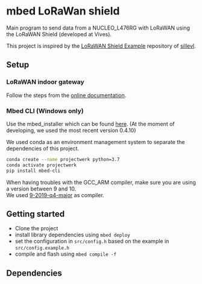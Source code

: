 # mbed LoRaWan shield

Main program to send data from a NUCLEO_L476RG with LoRaWAN using the LoRaWAN Shield (developed at Vives).

This project is inspired by the [LoRaWAN Shield Example](https://github.com/sillevl/lorawan-shield-example/) repository of [sillevl](https://github.com/sillevl).

## Setup

### LoRaWAN indoor gateway

Follow the steps from the [online documentation](https://www.thethingsindustries.com/docs/gateways/thethingsindoorgateway/).

### Mbed CLI (Windows only)

Use the mbed_installer which can be found [here](https://github.com/ARMmbed/mbed-cli-windows-installer/releases). (At the moment of developing, we used the most recent version 0.4.10)

We used conda as an environment management system to separate the dependencies of this project.

```bash
conda create --name projectwerk python=3.7
conda activate projectwerk
pip install mbed-cli
```

When having troubles with the GCC_ARM compiler, make sure you are using a version between 9 and 10.  
We used [9-2019-q4-major](https://developer.arm.com/tools-and-software/open-source-software/developer-tools/gnu-toolchain/gnu-rm/downloads/9-2019-q4-major) as compiler.

## Getting started

- Clone the project
- install library dependencies using `mbed deploy`
- set the configuration in `src/config.h` based on the example in `src/config.example.h`
- compile and flash using `mbed compile -f`

## Dependencies
